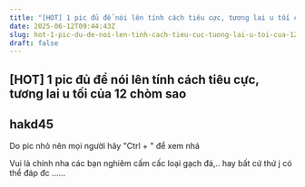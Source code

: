 ```yaml
---
title: "[HOT] 1 pic đủ để nói lên tính cách tiêu cực, tương lai u tối của 12 chòm sao"
date: 2025-06-12T09:44:43Z
slug: hot-1-pic-du-de-noi-len-tinh-cach-tieu-cuc-tuong-lai-u-toi-cua-12-chom-sao
draft: false
---
```


## [HOT] 1 pic đủ để nói lên tính cách tiêu cực, tương lai u tối của 12 chòm sao

## hakd45

Do pic nhỏ nên mọi người hãy "Ctrl + " để xem nhá 

Vui là chính nha các bạn  nghiêm cấm cấc loại gạch đá,.. hay bất cứ thứ j có thể đáp đc ......